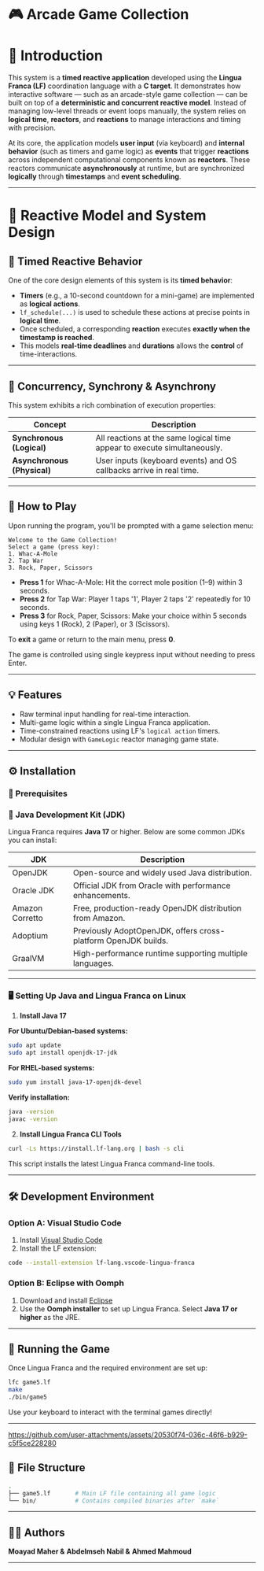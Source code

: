 # 🎮 Arcade Game Collection

# 🧠 Introduction

This system is a **timed reactive application** developed using the **Lingua Franca (LF)** coordination language with a **C target**. It demonstrates how interactive software — such as an arcade-style game collection — can be built on top of a **deterministic and concurrent reactive model**. Instead of managing low-level threads or event loops manually, the system relies on **logical time**, **reactors**, and **reactions** to manage interactions and timing with precision.

At its core, the application models **user input** (via keyboard) and **internal behavior** (such as timers and game logic) as **events** that trigger **reactions** across independent computational components known as **reactors**. These reactors communicate **asynchronously** at runtime, but are synchronized **logically** through **timestamps** and **event scheduling**.

---

# 🧩 Reactive Model and System Design

## 🧭 Timed Reactive Behavior

One of the core design elements of this system is its **timed behavior**:

- **Timers** (e.g., a 10-second countdown for a mini-game) are implemented as **logical actions**.
- `lf_schedule(...)` is used to schedule these actions at precise points in **logical time**.
- Once scheduled, a corresponding **reaction** executes **exactly when the timestamp is reached**.
- This models **real-time deadlines** and **durations** allows the **control** of time-interactions.

---

## 🔄 Concurrency, Synchrony & Asynchrony

This system exhibits a rich combination of execution properties:

| Concept            | Description                                                                 |
|--------------------|-----------------------------------------------------------------------------|
| **Synchronous (Logical)**  | All reactions at the same logical time appear to execute simultaneously. |
| **Asynchronous (Physical)** | User inputs (keyboard events) and OS callbacks arrive in real time.        |

---


## 🚀 How to Play

Upon running the program, you'll be prompted with a game selection menu:

```
Welcome to the Game Collection!
Select a game (press key):
1. Whac-A-Mole
2. Tap War
3. Rock, Paper, Scissors
```

- **Press 1** for Whac-A-Mole: Hit the correct mole position (1–9) within 3 seconds.
- **Press 2** for Tap War: Player 1 taps '1', Player 2 taps '2' repeatedly for 10 seconds.
- **Press 3** for Rock, Paper, Scissors: Make your choice within 5 seconds using keys 1 (Rock), 2 (Paper), or 3 (Scissors).

To **exit** a game or return to the main menu, press **0**.

The game is controlled using single keypress input without needing to press Enter.

---

## 💡 Features

- Raw terminal input handling for real-time interaction.
- Multi-game logic within a single Lingua Franca application.
- Time-constrained reactions using LF's `logical action` timers.
- Modular design with `GameLogic` reactor managing game state.

---

## ⚙️ Installation
### 🔧 Prerequisites

### 🧩 Java Development Kit (JDK)

Lingua Franca requires **Java 17** or higher. Below are some common JDKs you can install:

| JDK         | Description                                                                 |
|-------------|-----------------------------------------------------------------------------|
| OpenJDK     | Open-source and widely used Java distribution.                              |
| Oracle JDK  | Official JDK from Oracle with performance enhancements.                     |
| Amazon Corretto | Free, production-ready OpenJDK distribution from Amazon.             |
| Adoptium    | Previously AdoptOpenJDK, offers cross-platform OpenJDK builds.              |
| GraalVM     | High-performance runtime supporting multiple languages.                     |

---

### 🖥️ Setting Up Java and Lingua Franca on Linux

1. **Install Java 17**

**For Ubuntu/Debian-based systems:**

```bash
sudo apt update
sudo apt install openjdk-17-jdk
```

**For RHEL-based systems:**

```bash
sudo yum install java-17-openjdk-devel
```

**Verify installation:**

```bash
java -version
javac -version
```

2. **Install Lingua Franca CLI Tools**

```bash
curl -Ls https://install.lf-lang.org | bash -s cli
```

This script installs the latest Lingua Franca command-line tools.

---

## 🛠️ Development Environment

### Option A: Visual Studio Code

1. Install [Visual Studio Code](https://code.visualstudio.com/)
2. Install the LF extension:

```bash
code --install-extension lf-lang.vscode-lingua-franca
```

### Option B: Eclipse with Oomph

1. Download and install [Eclipse](https://www.eclipse.org/downloads/)
2. Use the **Oomph installer** to set up Lingua Franca. Select **Java 17 or higher** as the JRE.

---

## 🧪 Running the Game

Once Lingua Franca and the required environment are set up:

```bash
lfc game5.lf
make
./bin/game5
```

Use your keyboard to interact with the terminal games directly!

---


https://github.com/user-attachments/assets/20530f74-036c-46f6-b929-c5f5ce228280



## 📁 File Structure

```bash
.
├── game5.lf       # Main LF file containing all game logic
└── bin/           # Contains compiled binaries after `make`
```

---

## 🧑‍💻 Authors

**Moayad Maher &** 
**Abdelmseh Nabil &** 
**Ahmed Mahmoud** 


---
